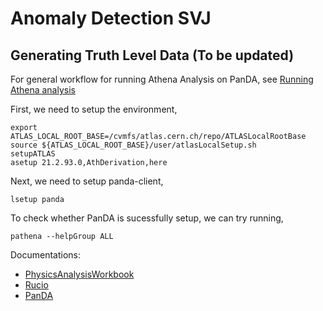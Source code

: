 # Anomaly Detection SVJ

## Generating Truth Level Data (To be updated)

For general workflow for running Athena Analysis on PanDA, see [Running Athena analysis](https://panda-wms.readthedocs.io/en/latest/client/pathena.html)

First, we need to setup the environment,
```
export ATLAS_LOCAL_ROOT_BASE=/cvmfs/atlas.cern.ch/repo/ATLASLocalRootBase
source ${ATLAS_LOCAL_ROOT_BASE}/user/atlasLocalSetup.sh
setupATLAS
asetup 21.2.93.0,AthDerivation,here
```
Next, we need to setup panda-client,
```
lsetup panda
```
To check whether PanDA is sucessfully setup, we can try running,
```
pathena --helpGroup ALL
```

Documentations:
- [PhysicsAnalysisWorkbook](https://twiki.cern.ch/twiki/bin/viewauth/AtlasProtected/PhysicsAnalysisWorkBook)
- [Rucio](https://rucio.cern.ch/documentation/)
- [PanDA](https://panda-wms.readthedocs.io/en/latest/index.html)
